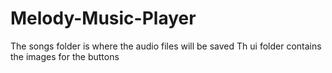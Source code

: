 # Melody-Music-Player
The songs folder is where the audio files will be saved
Th ui folder contains the images for the buttons
